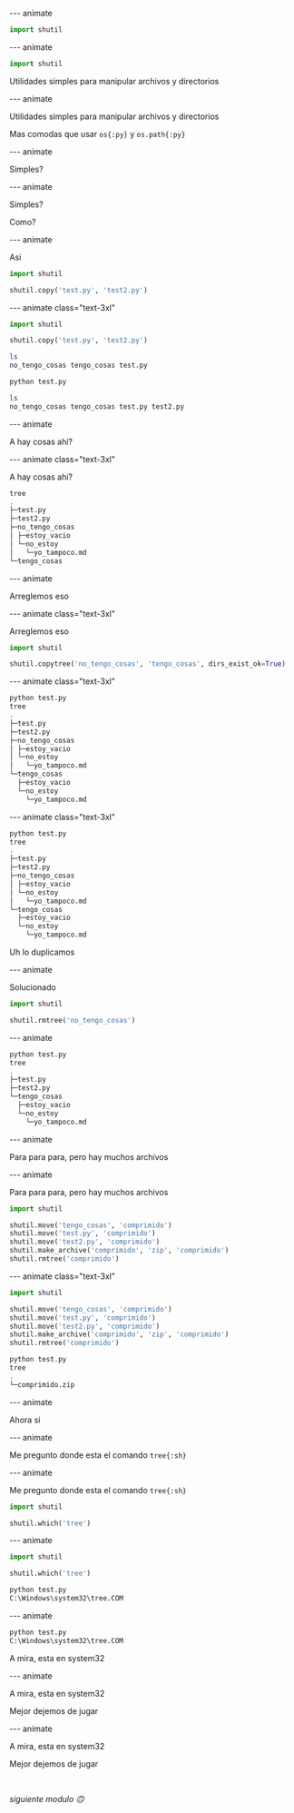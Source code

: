 
--- animate

```py
import shutil
```

--- animate

```py
import shutil
```

Utilidades simples para manipular archivos y directorios

--- animate

Utilidades simples para manipular archivos y directorios

Mas comodas que usar `os{:py}` y `os.path{:py}`

--- animate

Simples?

--- animate

Simples?

Como?

--- animate

Asi

```py
import shutil

shutil.copy('test.py', 'test2.py')
```

--- animate class="text-3xl"

```py
import shutil

shutil.copy('test.py', 'test2.py')
```

```sh
ls
no_tengo_cosas tengo_cosas test.py

python test.py

ls
no_tengo_cosas tengo_cosas test.py test2.py
```

--- animate

A hay cosas ahi?

--- animate class="text-3xl"

A hay cosas ahi?

```sh
tree
.
├─test.py
├─test2.py
├─no_tengo_cosas
│ ├─estoy_vacio
│ └─no_estoy
│   └─yo_tampoco.md
└─tengo_cosas
```

--- animate

Arreglemos eso

--- animate class="text-3xl"

Arreglemos eso

```py
import shutil

shutil.copytree('no_tengo_cosas', 'tengo_cosas', dirs_exist_ok=True)
```

--- animate class="text-3xl"

```sh
python test.py
tree
.
├─test.py
├─test2.py
├─no_tengo_cosas
│ ├─estoy_vacio
│ └─no_estoy
│   └─yo_tampoco.md
└─tengo_cosas
  ├─estoy_vacio
  └─no_estoy
    └─yo_tampoco.md
```

--- animate class="text-3xl"

```sh
python test.py
tree
.
├─test.py
├─test2.py
├─no_tengo_cosas
│ ├─estoy_vacio
│ └─no_estoy
│   └─yo_tampoco.md
└─tengo_cosas
  ├─estoy_vacio
  └─no_estoy
    └─yo_tampoco.md
```

Uh lo duplicamos

--- animate

Solucionado

```py
import shutil

shutil.rmtree('no_tengo_cosas')
```

--- animate

```sh
python test.py
tree
.
├─test.py
├─test2.py
└─tengo_cosas
  ├─estoy_vacio
  └─no_estoy
    └─yo_tampoco.md
```

--- animate

Para para para, pero hay muchos archivos

--- animate

Para para para, pero hay muchos archivos

```py
import shutil

shutil.move('tengo_cosas', 'comprimido')
shutil.move('test.py', 'comprimido')
shutil.move('test2.py', 'comprimido')
shutil.make_archive('comprimido', 'zip', 'comprimido')
shutil.rmtree('comprimido')
```

--- animate class="text-3xl"

```py
import shutil

shutil.move('tengo_cosas', 'comprimido')
shutil.move('test.py', 'comprimido')
shutil.move('test2.py', 'comprimido')
shutil.make_archive('comprimido', 'zip', 'comprimido')
shutil.rmtree('comprimido')
```

```sh
python test.py
tree
.
└─comprimido.zip
```

--- animate

Ahora si

--- animate

Me pregunto donde esta el comando `tree{:sh}`

--- animate

Me pregunto donde esta el comando `tree{:sh}`

```py
import shutil

shutil.which('tree')
```

--- animate

```py
import shutil

shutil.which('tree')
```

```sh
python test.py
C:\Windows\system32\tree.COM
```

--- animate

```sh
python test.py
C:\Windows\system32\tree.COM
```

A mira, esta en system32

--- animate

A mira, esta en system32

Mejor dejemos de jugar

--- animate

A mira, esta en system32

Mejor dejemos de jugar

<br/>

_siguiente modulo 🙃_
